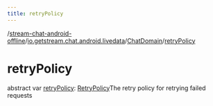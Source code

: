 ```yaml
---
title: retryPolicy
---
```

/[stream-chat-android-offline](../../index.md)/[io.getstream.chat.android.livedata](../index.md)/[ChatDomain](index.md)/[retryPolicy](retryPolicy.md)  
  
  
  
# retryPolicy  
abstract var [retryPolicy](retryPolicy.md): [RetryPolicy](../../io.getstream.chat.android.livedata.utils/RetryPolicy/index.md)The retry policy for retrying failed requests
